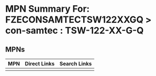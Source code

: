 



# MPN Summary For: FZECONSAMTECTSW122XXGQ > con-samtec : TSW-122-XX-G-Q

## MPNs
  

|MPN|Direct Links|Search Links|
| :--- | :--- | :--- |
||||

